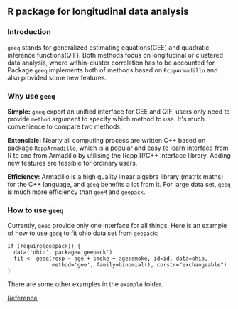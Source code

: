 ## R package for longitudinal data analysis

### Introduction

`geeq` stands for  generalized estimating equations(GEE) and quadratic inference functions(QIF). Both methods focus on longitudinal or clustered data analysis, where within-cluster correlation has to be accounted for. Package `geeq` implements both of methods based on `RcppArmadillo` and also provided some new features.

### Why use `geeq`

**Simple:** `geeq` export an unified interface for GEE and QIF, users only need to provide `method` argument to specify which method to use. It's much convenience to compare two methods. 

**Extensible:** Nearly all computing process are written C++ based on package `RcppArmadillo`, which is a popular and easy to learn interface from R to and from Armadillo by utilising the Rcpp R/C++ interface library. Adding new features are feasible for ordinary users.

**Efficiency:** Armadillo is a high quality linear algebra library (matrix maths) for the C++ language, and `geeq` benefits a lot from it. For large data set, `geeq` is much more efficiency than `geeM` and `geepack`.

### How to use `geeq`

Currently, `geeq` provide only one interface for all things. Here is an example of how to use `geeq` to fit ohio data set from `geepack`:

```
if (require(geepack)) {
  data('ohio', package='geepack')
  fit <- geeq(resp ~ age + smoke + age:smoke, id=id, data=ohio,
              method='gee', family=binomial(), corstr="exchangeable")
}
```

There are some other examples in the `example` folder.

[Reference](https://github.com/zhouyuze/geeq/wiki/Reference)